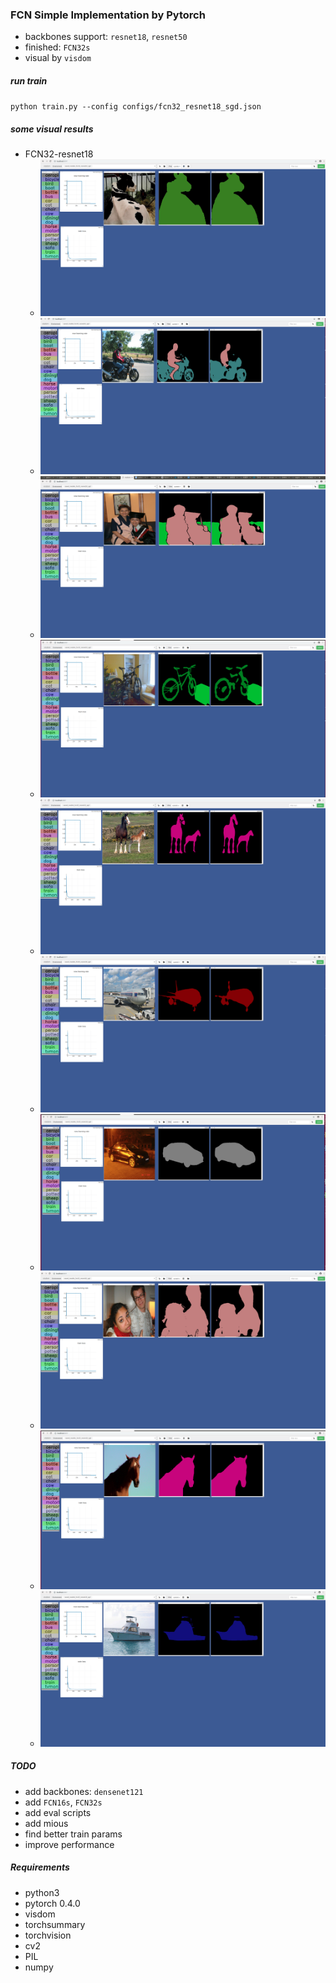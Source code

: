### FCN Simple Implementation by Pytorch
* backbones support: `resnet18`, `resnet50`
* finished: `FCN32s`
* visual by `visdom`

##### run train
`python train.py --config configs/fcn32_resnet18_sgd.json`

##### some visual results
* FCN32-resnet18
  * ![FCN_results](README_Images/fcn32_0.png)
  * ![FCN_results](README_Images/fcn32_1.png)
  * ![FCN_results](README_Images/fcn32_2.png)
  * ![FCN_results](README_Images/fcn32_3.png)
  * ![FCN_results](README_Images/fcn32_4.png)
  * ![FCN_results](README_Images/fcn32_5.png)
  * ![FCN_results](README_Images/fcn32_6.png)
  * ![FCN_results](README_Images/fcn32_7.png)
  * ![FCN_results](README_Images/fcn32_8.png)
  * ![FCN_results](README_Images/fcn32_9.png)

##### TODO
* add backbones: `densenet121`
* add `FCN16s`, `FCN32s`
* add eval scripts
* add mious
* find better train params
* improve performance

##### Requirements
* python3
* pytorch 0.4.0
* visdom
* torchsummary
* torchvision
* cv2
* PIL
* numpy